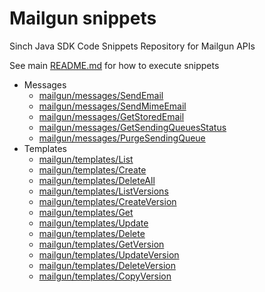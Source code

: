# Mailgun snippets
Sinch Java SDK Code Snippets Repository for Mailgun APIs

See main [README.md](../../../../../README.md) for how to execute snippets

- Messages
  - [mailgun/messages/SendEmail](./messages/SendEmail.java)
  - [mailgun/messages/SendMimeEmail](./messages/SendMimeEmail.java)  
  - [mailgun/messages/GetStoredEmail](./messages/GetStoredEmail.java)
  - [mailgun/messages/GetSendingQueuesStatus](./messages/GetSendingQueuesStatus.java)
  - [mailgun/messages/PurgeSendingQueue](./messages/PurgeSendingQueue.java)
- Templates
  - [mailgun/templates/List](./templates/List.java)
  - [mailgun/templates/Create](./templates/Create.java)
  - [mailgun/templates/DeleteAll](./templates/DeleteAll.java)
  - [mailgun/templates/ListVersions](./templates/ListVersions.java)
  - [mailgun/templates/CreateVersion](./templates/CreateVersion.java)
  - [mailgun/templates/Get](./templates/Get.java)
  - [mailgun/templates/Update](./templates/Update.java)
  - [mailgun/templates/Delete](./templates/Delete.java)
  - [mailgun/templates/GetVersion](./templates/GetVersion.java)
  - [mailgun/templates/UpdateVersion](./templates/UpdateVersion.java)
  - [mailgun/templates/DeleteVersion](./templates/DeleteVersion.java)
  - [mailgun/templates/CopyVersion](./templates/CopyVersion.java)
